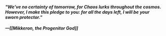 #### *"We've no certainty of tomorrow, for Chaos lurks throughout the cosmos. However, I make this pledge to you: for all the days left, I will be your sworn protector."*
#### *—[[Mikkeron, the Progenitor God]]*

